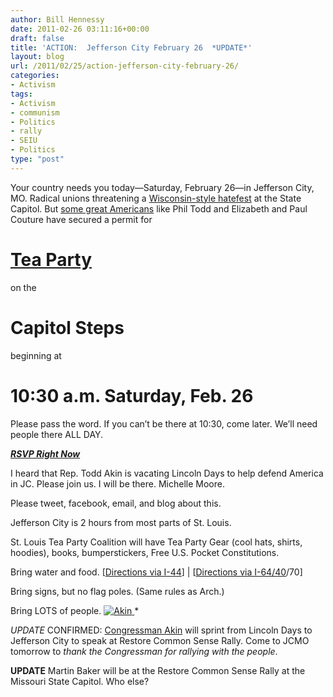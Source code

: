 ```yaml
---
author: Bill Hennessy
date: 2011-02-26 03:11:16+00:00
draft: false
title: 'ACTION:  Jefferson City February 26  *UPDATE*'
layout: blog
url: /2011/02/25/action-jefferson-city-february-26/
categories:
- Activism
tags:
- Activism
- communism
- Politics
- rally
- SEIU
- Politics
type: "post"
---
```


Your country needs you today—Saturday, February 26—in Jefferson City, MO. Radical unions threatening a [Wisconsin-style hatefest](https://www.poedpatriot.com/2011/02/missouri-democrat-and-seiu-to-bring.html) at the State Capitol. But [some great Americans](https://www.poedpatriot.com/2011/02/missouri-tea-party-call-to-action.html) like Phil Todd and Elizabeth and Paul Couture have secured a permit for 

 

# [Tea Party](https://www.franklincountypatriots.org/2011/02/rally-in-jefferson-city-saturday/)

 

on the 

 

# Capitol Steps

 

beginning at 

 

# 10:30 a.m. Saturday, Feb. 26

 

 

Please pass the word. If you can’t be there at 10:30, come later. We’ll need people there ALL DAY.

 

**[_**RSVP Right Now**_](https://www.facebook.com/event.php?eid=185406014832023)**

 

I heard that Rep. Todd Akin is vacating Lincoln Days to help defend America in JC. Please join us. I will be there. Michelle Moore.

 

Please tweet, facebook, email, and blog about this. 

 

Jefferson City is 2 hours from most parts of St. Louis.

 

St. Louis Tea Party Coalition will have Tea Party Gear (cool hats, shirts, hoodies), books, bumperstickers, Free U.S. Pocket Constitutions.

 

Bring water and food. [[Directions via I-44](https://goo.gl/maps/exRr)] | [[Directions via I-64/40](https://goo.gl/maps/RX4V)/70]

 

Bring signs, but no flag poles. (Same rules as Arch.)

 

Bring LOTS of people. [![Akin](https://hennessysview.com/wp-content/uploads/2011/02/Akin_thumb.jpg)
](https://hennessysview.com/wp-content/uploads/2011/02/Akin.jpg)*


 

*UPDATE* CONFIRMED: [Congressman Akin](https://akin.house.gov/) will sprint from Lincoln Days to Jefferson City to speak at Restore Common Sense Rally. Come to JCMO tomorrow to _thank the Congressman for rallying with the people_.

 

**UPDATE** Martin Baker will be at the Restore Common Sense Rally at the Missouri State Capitol. Who else?

